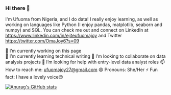 ### Hi there 👋

I'm Ufuoma from Nigeria, and I do data! I really enjoy learning, as well as working on languages like Python (I enjoy pandas, matplotlib, seaborn and numpy) and SQL. You can check me out and connect on LinkedIn at https://www.linkedin.com/in/ejiteufuomajoy and Twitter https://twitter.com/OmaJoy6?s=09

🔭 I’m currently working on this page <br />
🌱 I’m currently learning technical writing
👯 I’m looking to collaborate on data analysis projects
🤔 I’m looking for help with entry-level data analyst roles
📫 How to reach me: ufuomajoy27@gmail.com
😄 Pronouns: She/Her
⚡ Fun fact: I have a lovely voice😊

[![Anurag's GitHub stats](https://github-readme-stats.vercel.app/api?username=joy-commits)](https://github.com/anuraghazra/github-readme-stats)
